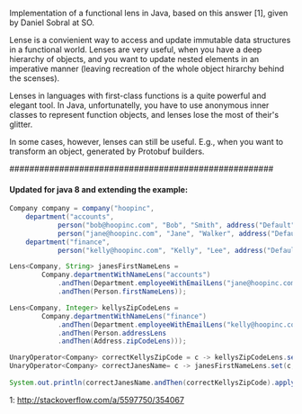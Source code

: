 Implementation of a functional lens in Java, based on this answer [1], given by Daniel Sobral at SO. 

Lense is a convienient way to access and update immutable data structures in a functional world.
Lenses are very useful, when you have a deep hierarchy of objects, and you want to update nested elements in an imperative manner (leaving recreation of the whole object hirarchy behind the scenses). 

Lenses in languages with first-class functions is a quite powerful and elegant tool. In Java, unfortunatelly, you have to use anonymous inner classes to represent function objects, and lenses lose the most of their's glitter.

In some cases, however, lenses can still be useful. E.g., when you want to transform an object, generated by Protobuf builders.

#####################################################

#### Updated for java 8 and extending the example:  

```java
Company company = company("hoopinc", 
	department("accounts", 
			person("bob@hoopinc.com", "Bob", "Smith", address("Default", "Default", "Default", 0)),
			person("jane@hoopinc.com", "Jane", "Walker", address("Default2", "Default2", "Default2", 1))),
	department("finance", 
			person("kelly@hoopinc.com", "Kelly", "Lee", address("Default3", "Default3", "Default3", 2))));

Lens<Company, String> janesFirstNameLens = 
		Company.departmentWithNameLens("accounts")
			.andThen(Department.employeeWithEmailLens("jane@hoopinc.com")
			.andThen(Person.firstNameLens));

Lens<Company, Integer> kellysZipCodeLens = 
		Company.departmentWithNameLens("finance")
			.andThen(Department.employeeWithEmailLens("kelly@hoopinc.com")
			.andThen(Person.addressLens
			.andThen(Address.zipCodeLens)));

UnaryOperator<Company> correctKellysZipCode = c -> kellysZipCodeLens.set(c, kellysZipCodeLens.get(c) + 1);
UnaryOperator<Company> correctJanesName= c -> janesFirstNameLens.set(c, "Janet");
   
System.out.println(correctJanesName.andThen(correctKellysZipCode).apply(company));

```


1: http://stackoverflow.com/a/5597750/354067